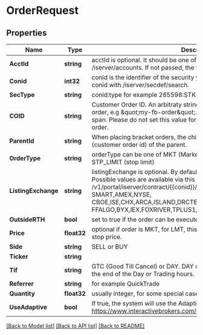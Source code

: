 # OrderRequest

## Properties

Name | Type | Description | Notes
------------ | ------------- | ------------- | -------------
**AcctId** | **string** | acctId is optional. It should be one of the accounts returned by /iserver/accounts. If not passed, the first one in the list is selected.  | [optional] 
**Conid** | **int32** | conid is the identifier of the security you want to trade, you can find the conid with /iserver/secdef/search.  | [optional] 
**SecType** | **string** | conid:type for example 265598:STK | [optional] 
**COID** | **string** | Customer Order ID. An arbitraty string that can be used to identify the order, e.g \&quot;my-fb-order\&quot;. The value must be unique for a 24h span. Please do not set this value for child orders when placing a bracket order.  | [optional] 
**ParentId** | **string** | When placing bracket orders, the child parentId must be equal to the cOId (customer order id) of the parent.  | [optional] 
**OrderType** | **string** | orderType can be one of MKT (Market), LMT (Limit), STP (Stop) or STP_LIMIT (stop limit)  | [optional] 
**ListingExchange** | **string** | listingExchange is optional. By default we use \&quot;SMART\&quot; routing. Possible values are available via this end point: /v1/portal/iserver/contract/{{conid}}/info, see valid_exchange: e.g: SMART,AMEX,NYSE, CBOE,ISE,CHX,ARCA,ISLAND,DRCTEDGE,BEX,BATS,EDGEA,CSFBALGO,JE FFALGO,BYX,IEX,FOXRIVER,TPLUS1,NYSENAT,PSX  | [optional] 
**OutsideRTH** | **bool** | set to true if the order can be executed outside regular trading hours.  | [optional] 
**Price** | **float32** | optional if order is MKT, for LMT, this is the limit price. For STP this is the stop price.  | [optional] 
**Side** | **string** | SELL or BUY | [optional] 
**Ticker** | **string** |  | [optional] 
**Tif** | **string** | GTC (Good Till Cancel) or DAY. DAY orders are automatically cancelled at the end of the Day or Trading hours.  | [optional] 
**Referrer** | **string** | for example QuickTrade | [optional] 
**Quantity** | **float32** | usually integer, for some special cases can be float numbers | [optional] 
**UseAdaptive** | **bool** | If true, the system will use the Adaptive Algo to submit the order https://www.interactivebrokers.com/en/index.php?f&#x3D;19091  | [optional] 

[[Back to Model list]](../README.md#documentation-for-models) [[Back to API list]](../README.md#documentation-for-api-endpoints) [[Back to README]](../README.md)


